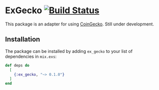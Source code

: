 # ExGecko [![Build Status](https://github.com/patrykwozinski/ex-gecko/workflows/CI/badge.svg)](https://github.com/patrykwozinski/ex-gecko/actions)

This package is an adapter for using [CoinGecko](https://coingecko.com). Still under development.

## Installation

The package can be installed by adding `ex_gecko` to your list of dependencies in `mix.exs`:

```elixir
def deps do
  [
    {:ex_gecko, "~> 0.1.0"}
  ]
end
```
